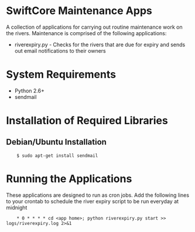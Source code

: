 SwiftCore Maintenance Apps
==========================
A collection of applications for carrying out routine maintenance work
on the rivers. Maintenance is comprised of the following applications:

 * riverexpiry.py - Checks for the rivers that are due for expiry and sends out
   email notifications to their owners


System Requirements
===================

 * Python 2.6+
 * sendmail

Installation of Required Libraries
==================================

Debian/Ubuntu Installation
--------------------------

		$ sudo apt-get install sendmail

Running the Applications
========================
These applications are designed to run as cron jobs. Add the following
lines to your crontab to schedule the river expiry script to be
run everyday at midnight

		* 0 * * * * cd <app home>; python riverexpiry.py start >> logs/riverexpiry.log 2>&1
